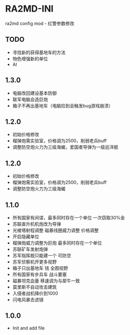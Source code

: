 # RA2MD-INI
ra2md config mod - 红警参数修改

## TODO
* 寻找新的获得基地车的方法
* 物色增强新的单位
* AI

## 1.3.0
* 电脑改回建设基本防御
* 联军电脑会造巨炮
* 箱子不再出基地车（电脑捡到会触发bug游戏崩溃）

## 1.2.0
* 初始价格修改
* 榴弹炮需实验室，价格调为2500，削弱老兵buff
* 调整防空炮火力为三级海蝎，爱国者导弹为一级巡洋舰

## 1.2.0
* 初始价格修改
* 榴弹炮需实验室，价格调为2500，削弱老兵buff
* 调整防空炮火力为三级海蝎


## 1.1.0
* 所有国家有间谍，最多同时存在一个单位 一次窃取30%金
* 苏联直升机机炮改为导弹
* 光棱塔射程调整 磁暴线圈威力调整 价格调整
* 开启隐藏单位
* 榴弹炮威力调整为巨炮 最多同时存在一个单位
* 苏联矿车发射炮弹
* 苏军指挥舰只能建一个 可防空
* 苏军侦察机开更多视野
* 箱子只出基地车 钱 全图视野
* 所有国家有步兵车 战斗要塞
* 磁暴坦克血量 移速调为与犀牛一致
* 莫里斯不自动攻击建筑
* 入侵者战机降价到1000
* 闪电风暴去滤镜

## 1.0.0
* Init and add file